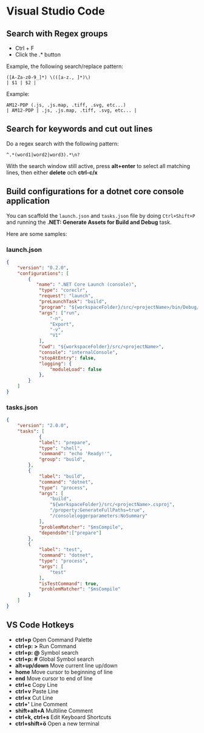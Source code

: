 # Visual Studio Code

## Search with Regex groups

- Ctrl + F
- Click the .* button

Example, the following search/replace pattern:

```
([A-Za-z0-9_]*) \(([a-z., ]*)\)
| $1 | $2 |
```

Example:
```
AM12-PDP (.js, .js.map, .tiff, .svg, etc...)
| AM12-PDP | .js, .js.map, .tiff, .svg, etc... |
```

## Search for keywords and cut out lines

Do a regex search with the following pattern:

```
^.*(word1|word2|word3).*\n?
```

With the search window still active, press **alt+enter** to select all matching lines, then either **delete** och **ctrl-c/x**

## Build configurations for a dotnet core console application

You can scaffold the `launch.json` and `tasks.json` file by doing `Ctrl+Shift+P` and running the **.NET: Generate Assets for Build and Debug** task.

Here are some samples:

### launch.json

```json
{
    "version": "0.2.0",
    "configurations": [
        {
           "name": ".NET Core Launch (console)",
            "type": "coreclr",
            "request": "launch",
            "preLaunchTask": "build",
            "program": "${workspaceFolder}/src/<projectName>/bin/Debug/net7.0/<programName>.dll",
            "args": ["run",
                "-n",
                "Export",
                "-v",
                "V1"
            ],
            "cwd": "${workspaceFolder}/src/<projectName>",
            "console": "internalConsole",
            "stopAtEntry": false,
            "logging": {
                "moduleLoad": false
            },
        }
    ]
}
```

### tasks.json

```json
{
    "version": "2.0.0",
    "tasks": [
            {
            "label": "prepare",
            "type": "shell",
            "command": "echo 'Ready!'",
            "group": "build",
        },
        {
            "label": "build",
            "command": "dotnet",
            "type": "process",
            "args": [
                "build",
                "${workspaceFolder}/src/<projectName>.csproj",
                "/property:GenerateFullPaths=true",
                "/consoleloggerparameters:NoSummary"
            ],
            "problemMatcher": "$msCompile",
            "dependsOn":["prepare"]
        },
        {
            "label": "test",
            "command": "dotnet",
            "type": "process",
            "args": [
                "test"
            ],
            "isTestCommand": true,
            "problemMatcher": "$msCompile"
        }
    ]
}
```

## VS Code Hotkeys

- **ctrl+p**            Open Command Palette
- **ctrl+p: >**	        Run Command
- **ctrl+p: @**	        Symbol search
- **ctrl+p: #**	        Global Symbol search
- **alt+up/down**	    Move current line up/down
- **home**		        Move cursor to beginning of line
- **end**		        Move cursor to end of line
- **ctrl+c**	    	Copy Line
- **ctrl+v**		    Paste Line
- **ctrl+x**		    Cut Line
- **ctrl+'**		    Line Comment
- **shift+alt+A**	    Multiline Comment
- **ctrl+k, ctrl+s**	Edit Keyboard Shortcuts
- **ctrl+shift+ö**	    Open a new terminal
